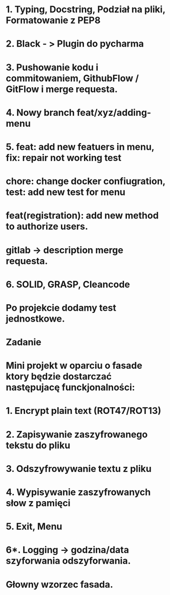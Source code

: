 # 1. Typing, Docstring, Podział na pliki, Formatowanie z PEP8 
# 2. Black - > Plugin do pycharma 
# 3. Pushowanie kodu i commitowaniem, GithubFlow / GitFlow i merge requesta. 
# 4. Nowy branch feat/xyz/adding-menu
# 5. feat: add new featuers in menu, fix: repair not working test
#    chore: change docker confiugration, test: add new test for menu 
#    feat(registration): add new method to authorize users.
#    gitlab -> description merge requesta. 
# 6. SOLID, GRASP, Cleancode 

# Po projekcie dodamy test jednostkowe.

# Zadanie 
# Mini projekt w oparciu o fasade ktory będzie dostarczać następujacę funckjonalności:

# 1. Encrypt plain text (ROT47/ROT13)
# 2. Zapisywanie zaszyfrowanego tekstu do pliku 
# 3. Odszyfrowywanie textu z pliku
# 4. Wypisywanie zaszyfrowanych słow z pamięci
# 5. Exit, Menu 
# 6*. Logging -> godzina/data szyforwania odszyforwania.

# Głowny wzorzec fasada. 